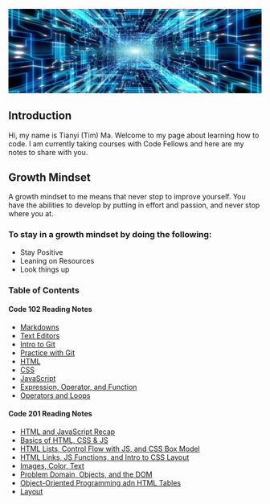 ![](back_ground1.jpeg) 

## Introduction

Hi, my name is Tianyi (Tim) Ma. Welcome to my page about learning how to code. I am currently taking courses with Code Fellows and here are my notes to share with you.

## Growth Mindset

A growth mindset to me means that never stop to improve yourself. You have the abilities to develop by putting in effort and passion, and never stop where you at.

### To stay in a growth mindset by doing the following:

- Stay Positive
- Leaning on Resources
- Look things up

### Table of Contents

#### Code 102 Reading Notes

- [Markdowns](markdown.md)
- [Text Editors](text-editor.md)
- [Intro to Git](git-intro.md)
- [Practice with Git](git-practice.md)
- [HTML](html.md)
- [CSS](css.md)
- [JavaScript](javascript.md)
- [Expression, Operator, and Function](control_flow.md)
- [Operators and Loops](operators-loops.md)

#### Code 201 Reading Notes

- [HTML and JavaScript Recap](class-01.md)
- [Basics of HTML, CSS & JS](class-02.md)
- [HTML Lists, Control Flow with JS, and CSS Box Model](class-03.md)
- [HTML Links, JS Functions, and Intro to CSS Layout](class-04.md)
- [Images, Color, Text](class-05.md)
- [Problem Domain, Objects, and the DOM](class-06.md)
- [Object-Oriented Programming adn HTML Tables](class-07.md)
- [Layout](class-08.md)